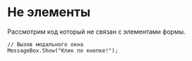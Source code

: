 # Не элементы
Рассмотрим код который не связан с элементами формы.

    // Вызов модального окна
    MessageBox.Show("Клик по кнопке!");
